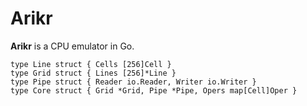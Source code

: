 # Arikr

**Arikr** is a CPU emulator in Go.

```
type Line struct { Cells [256]Cell }
type Grid struct { Lines [256]*Line }
type Pipe struct { Reader io.Reader, Writer io.Writer }
type Core struct { Grid *Grid, Pipe *Pipe, Opers map[Cell]Oper }
```
